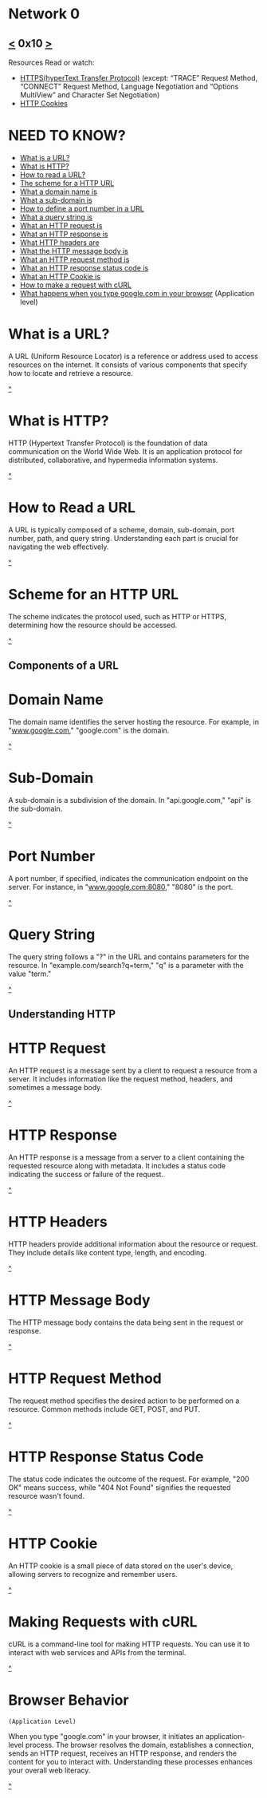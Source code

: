 # Network 0
[<](https://github.com/TheeKingZa/alx-higher_level_programming/tree/master/0x0F-python-object_relational_mapping/README.md) 0x10 [>](https://github.com/TheeKingZa/alx-higher_level_programming/tree/master/0x12-javascript-warm_up/README.md)
---

Resources
Read or watch:
   * [HTTPS(hyperText Transfer Protocol)](https://www3.ntu.edu.sg/home/ehchua/programming/webprogramming/HTTP_Basics.html) (except: “TRACE” Request Method, “CONNECT” Request Method, Language Negotiation and “Options MultiView” and Character Set Negotiation)
   * [HTTP Cookies](https://developer.mozilla.org/en-US/docs/Web/HTTP/Cookies)


# NEED TO KNOW?
  * [What is a URL?](#what-is-a-url)
  * [What is HTTP?](#what-is-http)
  * [How to read a URL?](#how-to-read-a-url)
  * [The scheme for a HTTP URL](#scheme-for-an-http-url)
  * [What a domain name is](#domain-name)
  * [What a sub-domain is](#sub-domain)
  * [How to define a port number in a URL](#port-number)
  * [What a query string is](#query-string)
  * [What an HTTP request is](#http-request)
  * [What an HTTP response is](#http-response)
  * [What HTTP headers are](#http-headers)
  * [What the HTTP message body is](#http-message-body)
  * [What an HTTP request method is](#http-request-method)
  * [What an HTTP response status code is](#http-response-status-code)
  * [What an HTTP Cookie is](#http-cookie)
  * [How to make a request with cURL](#making-requests-with-curl)
  * [What happens when you type google.com in your browser](#browser-behavior) (Application level)

# What is a URL?
A URL (Uniform Resource Locator) is a reference or address used to access resources on the internet. It consists of various components that specify how to locate and retrieve a resource.

[^](#need-to-know)

# What is HTTP?
HTTP (Hypertext Transfer Protocol) is the foundation of data communication on the World Wide Web. It is an application protocol for distributed, collaborative, and hypermedia information systems.

[^](#need-to-know)

# How to Read a URL
A URL is typically composed of a scheme, domain, sub-domain, port number, path, and query string. Understanding each part is crucial for navigating the web effectively.

[^](#need-to-know)

# Scheme for an HTTP URL
The scheme indicates the protocol used, such as HTTP or HTTPS, determining how the resource should be accessed.

[^](#need-to-know)

## Components of a URL

# Domain Name
The domain name identifies the server hosting the resource. For example, in "www.google.com," "google.com" is the domain.

[^](#need-to-know)

# Sub-Domain
A sub-domain is a subdivision of the domain. In "api.google.com," "api" is the sub-domain.

[^](#need-to-know)

# Port Number
A port number, if specified, indicates the communication endpoint on the server. For instance, in "www.google.com:8080," "8080" is the port.

[^](#need-to-know)

# Query String
The query string follows a "?" in the URL and contains parameters for the resource. In "example.com/search?q=term," "q" is a parameter with the value "term."

[^](#need-to-know)

## Understanding HTTP

# HTTP Request
An HTTP request is a message sent by a client to request a resource from a server. It includes information like the request method, headers, and sometimes a message body.

[^](#need-to-know)

# HTTP Response
An HTTP response is a message from a server to a client containing the requested resource along with metadata. It includes a status code indicating the success or failure of the request.

[^](#need-to-know)

# HTTP Headers
HTTP headers provide additional information about the resource or request. They include details like content type, length, and encoding.

[^](#need-to-know)

# HTTP Message Body
The HTTP message body contains the data being sent in the request or response.

[^](#need-to-know)

# HTTP Request Method
The request method specifies the desired action to be performed on a resource. Common methods include GET, POST, and PUT.

[^](#need-to-know)

# HTTP Response Status Code
The status code indicates the outcome of the request. For example, "200 OK" means success, while "404 Not Found" signifies the requested resource wasn't found.

[^](#need-to-know)

# HTTP Cookie
An HTTP cookie is a small piece of data stored on the user's device, allowing servers to recognize and remember users.

[^](#need-to-know)

# Making Requests with cURL
cURL is a command-line tool for making HTTP requests. You can use it to interact with web services and APIs from the terminal.

[^](#need-to-know)

# Browser Behavior
    (Application Level)
When you type "google.com" in your browser, it initiates an application-level process. The browser resolves the domain, establishes a connection, sends an HTTP request, receives an HTTP response, and renders the content for you to interact with. Understanding these processes enhances your overall web literacy.

[^](#need-to-know)

